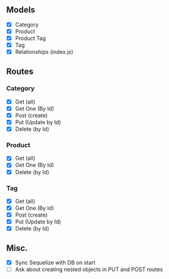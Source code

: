 ## Models

- [X] Category
- [X] Product
- [X] Product Tag
- [X] Tag
- [X] Relationships (index.js)

## Routes

### Category

- [X] Get (all)
- [X] Get One (By Id)
- [X] Post (create)
- [X] Put (Update by Id)
- [X] Delete (by Id)

### Product

- [X] Get (all)
- [X] Get One (By Id)
- [X] Delete (by Id)

### Tag

- [x] Get (all)
- [x] Get One (By Id)
- [x] Post (create)
- [x] Put (Update by Id)
- [x] Delete (by Id)

## Misc.

- [X] Sync Sequelize with DB on start
- [ ] Ask about creating nested objects in PUT and POST routes